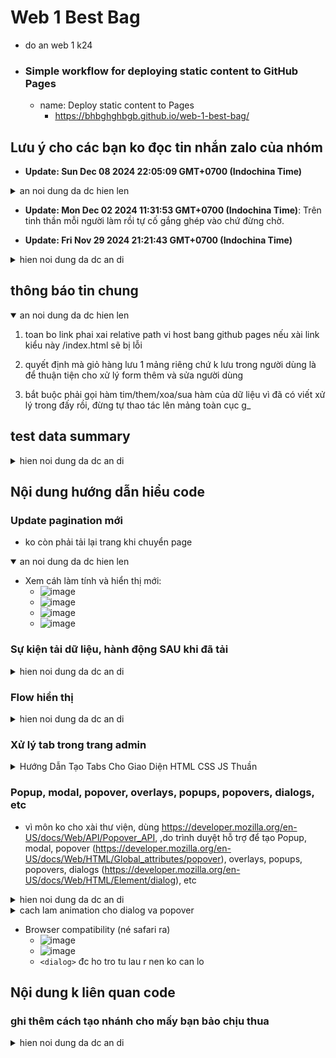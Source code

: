# Web 1 Best Bag

- do an web 1 k24
- ### Simple workflow for deploying static content to GitHub Pages
  - name: Deploy static content to Pages
    - https://bhbghghbgb.github.io/web-1-best-bag/

## Lưu ý cho các bạn ko đọc tin nhắn zalo của nhóm

- **Update: Sun Dec 08 2024 22:05:09 GMT+0700 (Indochina Time)**

<details>

<summary>an noi dung da dc hien len</summary>

- à quên thầy còn bắt 1 file js nữa
- bạn làm admin với trang chủ để ý
- vì có render ds sản phẩm khả năng là tên sẽ trùng
- cho nên làm render item trong file của mình xem như là cái hàm hiển thị sp là ko toonf tại trong mainjs
- nên vô sửa lại tên các hàm hiển thị thành tên ...Admin hoặc ...Home để tránh trùng
- những cái lệnh trong event load thì viết ra 1 hàm vd như onLoadAdminPage, onLoadHomePage
- rồi trong file html của mình, tạo thẻ script đặt 1 cái biến toàn cục giống như trong index.html set dayLaTrangIndex rồi trong hàm onLoad đó check biến đó có ko để biết xem đang ở trang k phải của mình thì k làm gì
- do vẫn còn file riêng chưa gộp nên giữ nguyên mấy cái gọi tải dữ liệu, cái này lúc gộp cuối cùng vô 1 file sẽ sửa lại
- @All mấy cái yêu cầu này chưa phải làm ngay vì hiện tại vẫn là làm riêng file nhé tối t3 mới gộp tổng
  cho nên làm xong chức năng của mình để ghi đánh giá
- gộp của hôm nay là gộp vô nhánh main để xem thành quả còn gộp tối t3 là gộp vo 1 file
- k push đc thì gửi Hưng nguyên file Hưng copy vào chứ cũng k sửa đâu
- css thì vẫn phải viết vô css của mình để bị conflict còn xóa hết style.css gộp lại từ đầu đc
- **ko có đc** code thêm biến gì toàn cục hết nhé de tranh loi ghi gop vo 1 file
- : ko làm kiểu này
- 
```js
// Các biến toàn cục
let currentProduct; // Lưu sản phẩm đang xem chi tiết
let currentDetailImageIndex = 0; // Chỉ số ảnh đang hiển thị trong slider
const currentUserId = "ID_NGUOI_DUNG"; // ID người dùng tạm thời (hard-code)
let cart = JSON.parse(localStorage.getItem("cart")) || []; // Lấy giỏ hàng từ localStorage hoặc tạo mới
```
</details>


- **Update: Mon Dec 02 2024 11:31:53 GMT+0700 (Indochina Time)**: Trên tinh thần mỗi người làm rồi tự cố gắng ghép vào chứ đừng chờ.

- **Update: Fri Nov 29 2024 21:21:43 GMT+0700 (Indochina Time)**

<details>

<summary>hien noi dung da dc an di</summary>

- nhắc lại, code liên quan đến tải, đọc, lọc, sắp xếp, phân trang, thêm sửa xoá dữ liệu, sản phẩm, người dùng, hoá đơn, giỏ hàng và nhiều loại thống kê đều đã viết trong `main.js/index mẫu/thư mục admin`. Vui lòng link script src file `main.js/admin.js/*.js` vào, KHÔNG copy code ra file riêng vì fix bug sẽ ko update đc

- Về phần hiện sản phẩm trang chủ, code render danh sách nằm trong admin/admin.js do bạn làm trang admin đợi mãi trang chủ chưa làm xong đã tự viết render sản phẩm. SỬ DỤNG LẠI code render sản phẩm trong đó (thay nút chỉnh sửa/xoá thành thêm giỏ hàng, v.v), Code chức năng/giao diện đã có viết rồi mà tự viết lại thì **ko tính đóng góp**

- Hướng dẫn thao tác dùng hàm tải tổng dữ liệu của mainjs đã ghi trong `README.md`: [Sự kiện tải dữ liệu, hành động SAU khi đã tải](#sự-kiện-tải-dữ-liệu-hành-động-sau-khi-đã-tải), nếu không hiểu thì hỏi chứ không viết lại.

- Các hàm thao tác ghi dữ liệu `thêm/sửa/xoá____[sanPham]|[nguoiDung]|...` không tự kiểm tra object dữ liệu truyền vào có đúng format không. PHẢI ĐỌC file dữ liệu để xem mẫu format của 1 object và tạo chính xác object để truyền vào.

  - RIÊNG sản phẩm, thì chỉ cần id, name, desc, giá gốc, giá giảm và file name hình ảnh (lưu ý đọc key các trường của object trong file dữ liệu)
  - nếu nói xài hàm ghi dữ liệu hơi khó hiểu:
    -Tạo object dữ liệu (vd hoá đơn) giống format của 1 object hoá đơn nằm trong file hoa-don.json (dữ liệu trong file là 1 array các hoá đơn)

- dùng thư viện \*fontawesome để lấy icon thì thầy cho phép

  - ![thay cho phep font awesome](images/chophepfontawesome.png)

- ngoài ra, trong trang admin và trang index mẫu có 1 số các form dùng để lọc/sắp xếp dữ liệu, bạn/các bạn làm form/giao diện vô xem qua và style lại form

- đến hiện tại `Fri Nov 29 2024 21:21:43 GMT+0700 (Indochina Time)`, các file main.js/index mẫu/các trang admin đều vẫn là chưa làm xong và vẫn đang đc code thêm vào. Nên lưu ý, nếu xài git không được, thì cố gắng cập nhật bằng tay. HẠN CHẾ copy code về file của mình, vì có thể nó còn chưa xong và sẽ đc sửa lại

</details>

## thông báo tin chung

<details open>

<summary>an noi dung da dc hien len</summary>

1. toan bo link phai xai relative path vi host bang github pages nếu xài link kiểu này /index.html sẽ bị lỗi

2. quyết định mà giỏ hàng lưu 1 mảng riêng chứ k lưu trong người dùng là để thuận tiện cho xử lý form thêm và sửa người dùng

3. bắt buộc phải gọi hàm tim/them/xoa/sua hàm của dữ liệu vì đã có viết xử lý trong đấy rồi, đừng tự thao tác lên mảng toàn cục g\_

</details>

## test data summary

<details>

<summary>hien noi dung da dc an di</summary>

- thoi gian luu iso string timezone +07:00
- 750 san pham
- 100 nguoi dung
  - 2 chu cuoi ten viet lien khong dau dung cho
    - sau dau cham email
    - truoc dau tru password
    - username `[viet xuoi].[viet nguoc][4 so ngau nhien]`
  - ngay tao trong nam 2024, truoc 25/11/2024
  - bi khoa tai khoan: ty le 5%
- 200 hoa don
  - chi chon trong 100 san pham
  - chi chon trong 80 nguoi dung
  - ngay tao trong nam 2024, truoc 25/11/2024
  - toi da 5 chi tiet moi hoa don
    - toi da 5 so luong san pham moi chi tiet
  - trang thai xu ly: `["dang", "chua", "huy", "roi"]`, `cum_weights=[10, 25, 60, 1000]`

</details>

## Nội dung hướng dẫn hiểu code

### Update pagination mới

- ko còn phải tải lại trang khi chuyển page

<details open>

<summary>an noi dung da dc hien len</summary>

- Xem cáh làm tính và hiển thị mới:
  - ![image](https://github.com/user-attachments/assets/e805e4dd-63d5-4cd4-af0c-39e0115f0d7e)
  - ![image](https://github.com/user-attachments/assets/5b8e18ae-8606-48b5-aab9-393a989ce37c)
  - ![image](https://github.com/user-attachments/assets/d43e250f-4794-4f24-8bd4-e1f67763c3f3)
  - ![image](https://github.com/user-attachments/assets/9e300b7a-bf86-439d-940e-17fc07846639)

</details open>

### Sự kiện tải dữ liệu, hành động SAU khi đã tải

<details>

<summary>hien noi dung da dc an di</summary>

- Cac ham chi la viet mau/vi du, co the thay doi

1. Cơ bản hàm tải tổng là làm gì
2. ![image](https://github.com/user-attachments/assets/7d7f3ef5-2fc4-4c0e-953b-a0632a1c2a1b)
3. ví dụ hàm thong ke thoi gian **CẦN CÓ** hóa đơn đã tải xong
4. ![image](https://github.com/user-attachments/assets/5b60a5c5-c1fb-457a-97e4-c824c47931f6)
5. hiện biểu đồ cần kết quả thống kê
6. ![image](https://github.com/user-attachments/assets/ef048f9a-6788-4821-bc60-a9ff2738a7b4)
7. gọi theo thứ tự
8. ![image](https://github.com/user-attachments/assets/35d7c435-0b64-42ab-8f54-8142b8358f57)
9. bởi vì hàm tải nhận vào hàm các hành động thực hiện **SAU KHI TẢI**
10. ![image](https://github.com/user-attachments/assets/66faea25-0d8c-419e-98f0-5d900818f8b7)

</details>

### Flow hiển thị

<details>

<summary>hien noi dung da dc an di</summary>

- Cac ham chi la viet mau/vi du, co the thay doi

1. Sự kiện load gọi hàm tải dữ liệu
   1. ![image](https://github.com/user-attachments/assets/53c1bd7c-afd2-41c1-a78c-cde115824985)
2. hàm tải gọi hàm kiểm tra localstorage
   1. file và key
   2. ![image](https://github.com/user-attachments/assets/73a439a2-e120-41a2-a88e-28886266d5e8)
   3. kiểm tra nếu có localstorage rồi thì trả về ko thì tải ban đầu từ file
   4. ![image](https://github.com/user-attachments/assets/49aec496-0a95-4dd4-9c69-6dfea52e32d8)
   5. ![image](https://github.com/user-attachments/assets/c58e49db-0a3b-40ab-9bc8-6dff21ff78f2)
   6. gọi hàm tính dữ liệu hiển thị
3. hàm tính dữ liệu được hiển thị
   1. trong hàm hiển thị, tính toán danh sách hiển thị
   2. ![image](https://github.com/user-attachments/assets/14a62340-2053-4469-9c12-89e69bbcfad5)
      1. gọi hàm lấy param để lấy các cài đặt hiển thị
      2. ![image](https://github.com/user-attachments/assets/2b434e6a-c105-49fe-a639-78ea5412f13e)
   3. sử dụng cài đặt để lọc, sắp xếp hoặc tìm kiếm
   4. ![image](https://github.com/user-attachments/assets/5ca7e4b2-9879-4c8f-b43f-4b771bdb1686)
   5. tính các chỉ số phân trang và chia mảng trang hiện tại
   6. ![image](https://github.com/user-attachments/assets/68547ce3-1358-4aa3-af53-49027ebdfd09)
   7. gọi hàm hiển thị
4. hàm hiển thị sử dụng mảng đã chia phân trang
   1. để hiện danh sách và pagination
   2. ![image](https://github.com/user-attachments/assets/89e8f9c5-6e95-44ef-a49f-713de4149a95)
   3. hàm hiển thị danh sách sp tìm phân tử thế chỗ rồi thêm các item vào
      1. ![image](https://github.com/user-attachments/assets/8f2e841d-e9f8-4e12-a2bb-e3210c2731c5)
      2. hàm render Item một sản phẩm
      3. ![image](https://github.com/user-attachments/assets/334dda3b-244c-4352-ad14-a5fb7e8be685)
   4. hàm hiển thị pagination chỉ sử dụng chỉ số hiện tại và tối đa để tạo hiển thị
      1. ![image](https://github.com/user-attachments/assets/1003825d-fc30-4d3f-b192-5e04f3400e2d)
5. thực hiện tương tự cho sản phẩm, người dùng, hóa đơn

</details>

### Xử lý tab trong trang admin

<details>

<summary>Hướng Dẫn Tạo Tabs Cho Giao Diện HTML CSS JS Thuần</summary>

#### Hướng Dẫn Tạo Tabs Cho Giao Diện HTML CSS JS Thuần

##### Bước 1: Tạo Nhiều File HTML Cho Mỗi Tab

- Mỗi tab sẽ tương ứng với một file HTML riêng, ví dụ: `thongke.html`, `nguoidung.html`, v.v.

##### Bước 2: Test Và Comment HTML Không Cần Thiết

- Sau khi kiểm tra nội dung của từng file HTML và đảm bảo rằng nó hiển thị đúng, comment phần HTML không cần thiết, chỉ giữ lại nội dung trong `<body>`.

##### Bước 3: Load Nội Dung Các Tab Bằng Fetch

- Sử dụng `fetch` để load nội dung của các file HTML vào một wrapper.

##### Ví dụ:

1. **Tạo file `nguoidung.html` với nội dung mẫu:**

   ```html
   <!DOCTYPE html>
   <html lang="en">
     <head>
       <meta charset="UTF-8" />
       <meta name="viewport" content="width=device-width, initial-scale=1.0" />
       <link rel="stylesheet" href="/style.css" />
       <link rel="stylesheet" href="./admin.css" />
       <link
         rel="shortcut icon"
         href="images/icons8-bag-96.png"
         type="image/png"
       />
       <script src="/main.js"></script>
       <script src="./admin.js"></script>
       <title>Web 1 Best Bag</title>
     </head>
     <body>
       <h1>Danh Sách Người Dùng</h1>
       <div class="user-list"></div>
       <div class="pagination"></div>
     </body>
   </html>
   ```

   - Thuc hien test va kiem tra co hien chinh xac chua

2. **Sửa file `nguoidung.html`:**

   - Xóa các phần không liên quan, giữ lại nội dung chính:
     ```html
     <!-- Comment phần không cần thiết -->
     <!-- ... -->
     <h1>Danh Sách Người Dùng</h1>
     <div class="product-list"></div>
     <div class="pagination"></div>
     <!-- ... -->
     ```

3. **Sửa `admin.html`:**

   - Tạo một wrapper để hiển thị nội dung của các tab:
     ```html
     <div id="content-wrapper"></div>
     ```

4. **Sửa `admin.js`:**

   - Kiểm tra tab đang được chọn và dùng `fetch` để load file HTML tương ứng:

     ```javascript
     const loadTabContent = async (tab) => {
       const response = await fetch(`${tab}.html`);
       const data = await response.text();
       document.getElementById("content-wrapper").innerHTML = data;
     };

     // Ví dụ khi chọn tab "nguoidung"
     loadTabContent("nguoidung");
     ```

     Hoac

     ```javascript
     const wrapper = document.getElementById("content-wrapper"); // Giả sử wrapper có id là 'content-wrapper'

     function loadTabContent(tabName) {
       fetch(`${tabName}.html`)
         .then((response) => response.text())
         .then((data) => {
           wrapper.innerHTML = data;
         });
     }
     ```

##### Kết Quả

- **Ưu điểm:** Các tab như `thongke` hay `nguoidung` sẽ được load từ file HTML riêng, giúp quản lý nội dung dễ dàng và tránh việc phải ẩn hiện nhiều phần tử HTML phức tạp.

##### Ghi Chú

- Nhớ comment lại phần HTML không cần thiết, thay vì xóa, để có thể dễ dàng kiểm tra lại khi cần.

</details>

### Popup, modal, popover, overlays, popups, popovers, dialogs, etc

- vì môn ko cho xài thư viện, dùng https://developer.mozilla.org/en-US/docs/Web/API/Popover_API, ,do trình duyệt hỗ trợ để tạo Popup, modal, popover (https://developer.mozilla.org/en-US/docs/Web/HTML/Global_attributes/popover), overlays, popups, popovers, dialogs (https://developer.mozilla.org/en-US/docs/Web/HTML/Element/dialog), etc

<details>

<summary>hien noi dung da dc an di</summary>

- đọc `hienThiPagination` va `showDebugMenu` trong `main.js`

1. ví dụ modal dialog (mờ nền, ko bấm đc đằng sau, bấm ESC để tắt)
2. ![image](https://github.com/user-attachments/assets/8d5dd1e4-c381-495d-8bf6-697b0e07ba6f)
3. code liên quan:

   ```javascript
   function showDebugMenu() {
     const existingDialog = document.getElementById("debugDialog");
     if (existingDialog) {
       existingDialog.showModal();
       return;
     }
     // Create the dialog element
     const dialog = document.createElement("dialog");
     dialog.id = "debugDialog";
     dialog.style.width = "calc(100% - 200px)";
     dialog.style.height = "calc(100% - 100px)";
     dialog.style.padding = "20px";
     document.body.appendChild(dialog);

     const closeButton = document.createElement("button");
     closeButton.textContent = "Close";
     closeButton.style.float = "right";
     closeButton.onclick = () => dialog.close();
     dialog.appendChild(closeButton);

     const title = document.createElement("h2");
     title.textContent = "Debug menu for Web 1 Best Bag";
     dialog.appendChild(title);

     // ...
     dialog.showModal();
   }
   ```

4. ví dụ popover (ko mờ nền, bấm đằng sau/ESC để tắt)
5. ![image](https://github.com/user-attachments/assets/1c5a738c-d3c6-43a5-aca9-12293306a9cd)
6. ![image](https://github.com/user-attachments/assets/5f569f10-58a9-483b-be37-221c6850f7b5)
7. code liên quan:

- Toggle bằng tay

  ```javascript
  const popover = document.createElement("div");
  popover.classList.add("popover");
  popover.setAttribute("popover", "auto");
  dialog.appendChild(popover);

  // Show popover message
  function showPopover(message) {
    popover.textContent = message;
    popover.showPopover();
  }

  const downloadLocalStorageButton = createButton(
    "Download Local Storage",
    () => {
      downloadFile("localstorage.json", JSON.stringify(localStorage));
      showPopover("Local Storage: Downloaded Local Storage");
    }
  );
  dialog.appendChild(downloadLocalStorageButton);
  ```

- Toggle tự động bằng action lên 1 phần tử (nhấn nút, check box, v.v)

  ```javascript
  const wrapper = document.querySelector(wrapperSelector);
  wrapper.innerHTML = "";
  const popover = (function () {
    // Create the form element
    const form = document.createElement("form");
    form.classList.add("pagination-popover");
    form.popover = "auto";
    form.addEventListener("toggle", (e) => {
      if (e.newState == "open") input.focus();
    });
    form.addEventListener("submit", () =>
      onPaginationChange(new FormData(form).get("page"))
    );

    // Create the label element
    const label = document.createElement("label");
    label.setAttribute("for", "page");
    label.textContent = "Go to Page...";

    // Create the input element
    const input = document.createElement("input");
    input.setAttribute("name", "page");
    input.setAttribute("type", "number");
    input.setAttribute("step", 1);
    input.setAttribute("min", 1);
    input.setAttribute("max", soPageToiDa);

    // Create the button element
    const button = document.createElement("button");
    button.setAttribute("type", "submit");
    button.textContent = "Go";

    // Append the elements to the form
    form.appendChild(label);
    form.appendChild(document.createElement("br")); // Line break for spacing
    form.appendChild(input);
    form.appendChild(button);

    // Append the form to the body (or any other container)
    return form;
  })();
  wrapper.appendChild(popover);

  // ham them nhanh dau 3 cham (e.g. 1 ... 5 6 7)
  function addEllipsis() {
    const li = document.createElement("li");
    const ellipsis = document.createElement("button");
    ellipsis.textContent = "…";
    ellipsis.style.setProperty("font-weight", "bold");
    ellipsis.popoverTargetElement = popover;
    ellipsis.popoverTargetAction = "toggle";
    li.appendChild(ellipsis);
    container.appendChild(li);
  }
  ```

</details>

<details>

<summary>cach lam animation cho dialog va popover</summary>

- đọc `/* debug */` trong `style.css` cạnh `main.js`
- ![image](images/2024-12-02_22-07-00-ezgif.com-resize.gif)

1. https://developer.mozilla.org/en-US/docs/Web/HTML/Element/dialog#animating_dialogs
2. https://developer.mozilla.org/en-US/docs/Web/CSS/::backdrop
3. https://blog.logrocket.com/animating-dialog-popover-elements-css-starting-style/
4. code lien quan:

   - css cho slide up/ slide down

   ```css
   dialog#debugDialog {
     transition: display 0.5s allow-discrete, overlay 0.5s allow-discrete;
     animation: dialog-slide-hide 0.5s ease-out normal;
     &::backdrop {
       animation: dialog-backdrop-hide 0.5s ease-out normal;
     }
     &[open] {
       animation: dialog-slide-show 0.5s ease-out normal;
       &::backdrop {
         animation: dialog-backdrop-show 0.5s ease-out normal;
       }
     }
   }

   @keyframes dialog-slide-show {
     from {
       transform: translateY(calc(-50vh - 60%));
     }
     to {
       transform: translateY(0%);
     }
   }

   @keyframes dialog-slide-hide {
     to {
       transform: translateY(calc(-50vh - 60%));
     }
   }

   div#debugMessage {
     transition: display 0.5s allow-discrete;
     animation: popover-slide-hide 0.5s ease-out normal;
     &:popover-open {
       animation: popover-slide-show 0.5s ease-out normal;
     }
   }

   @keyframes popover-slide-show {
     from {
       transform: translateY(calc(-50vh - 60%));
     }
     to {
       transform: translateY(0%);
     }
   }

   @keyframes popover-slide-hide {
     to {
       transform: translateY(calc(-50vh - 60%));
     }
   }
   ```

</details>

- Browser compatibility (né safari ra)
  - ![image](https://github.com/user-attachments/assets/2bc4b56a-3c7f-4a3e-a61d-812ccd4c6a30)
  - ![image](https://github.com/user-attachments/assets/7f15a356-6f4d-4b28-b45a-52d98c5d6833)
  - `<dialog>` đc ho tro tu lau r nen ko can lo

</details>

## Nội dung k liên quan code

### ghi thêm cách tạo nhánh cho mấy bạn bảo chịu thua

<details>

<summary>hien noi dung da dc an di</summary>

1. ![image](https://github.com/user-attachments/assets/ca9cc847-18b2-49e8-884a-37d46ea62a8e)
2. ![image](https://github.com/user-attachments/assets/f08eb559-26a4-47f4-b9e2-e59db3e1512a)
3. ![image](https://github.com/user-attachments/assets/73894cc7-a6ad-44b4-8ccc-252b20400e6f)
4. ![image](https://github.com/user-attachments/assets/2c2f3a4d-aef8-4fd2-ab0c-c96ebef03e42)
5. ![image](https://github.com/user-attachments/assets/f826ca95-8260-4a81-9eef-ff53411ef428)
6. ![image](https://github.com/user-attachments/assets/17a40ffc-bb72-4668-a8af-5d2d30ba2112)
7. ![image](https://github.com/user-attachments/assets/6fc56db2-4d35-4ff2-ad06-6eba12a357e8)

</details>
